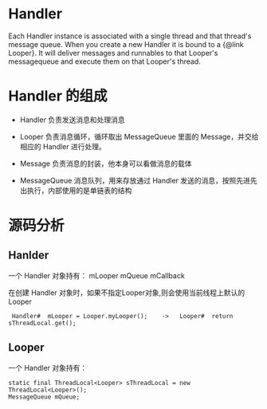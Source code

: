 
# Handler 

Each Handler instance is associated with a single thread and that thread's message queue.
When you create a new Handler it is bound to a {@link Looper}.
It will deliver messages and runnables to that Looper's messagequeue and execute them on 
that Looper's thread.



# Handler 的组成

- Handler
负责发送消息和处理消息

- Looper
负责消息循环，循环取出 MessageQueue 里面的 Message，并交给相应的 Handler 进行处理。

- Message
负责消息的封装，他本身可以看做消息的载体

- MessageQueue
消息队列，用来存放通过 Handler 发送的消息，按照先进先出执行，内部使用的是单链表的结构





# 源码分析

## Hanlder
一个 Handler 对象持有：
mLooper
mQueue
mCallback


在创建 Handler 对象时，如果不指定Looper对象,则会使用当前线程上默认的Looper
```
 Handler#  mLooper = Looper.myLooper();    ->   Looper#  return sThreadLocal.get();
```


## Looper

一个 Handler 对象持有：

```
static final ThreadLocal<Looper> sThreadLocal = new ThreadLocal<Looper>();
MessageQueue mQueue;
```

